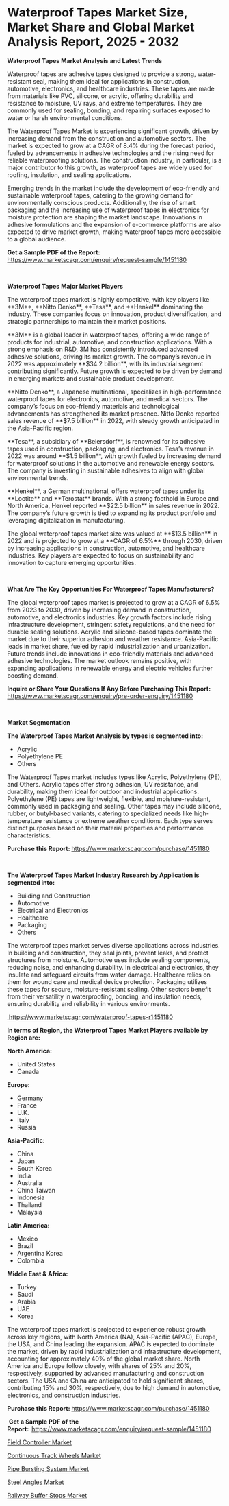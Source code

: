<p><h1>Waterproof Tapes Market Size, Market Share and Global Market Analysis Report, 2025 - 2032</h1></p><p><strong>Waterproof Tapes Market Analysis and Latest Trends</strong></p>
<p><p>Waterproof tapes are adhesive tapes designed to provide a strong, water-resistant seal, making them ideal for applications in construction, automotive, electronics, and healthcare industries. These tapes are made from materials like PVC, silicone, or acrylic, offering durability and resistance to moisture, UV rays, and extreme temperatures. They are commonly used for sealing, bonding, and repairing surfaces exposed to water or harsh environmental conditions.</p><p>The Waterproof Tapes Market is experiencing significant growth, driven by increasing demand from the construction and automotive sectors. The market is expected to grow at a CAGR of 8.4% during the forecast period, fueled by advancements in adhesive technologies and the rising need for reliable waterproofing solutions. The construction industry, in particular, is a major contributor to this growth, as waterproof tapes are widely used for roofing, insulation, and sealing applications.</p><p>Emerging trends in the market include the development of eco-friendly and sustainable waterproof tapes, catering to the growing demand for environmentally conscious products. Additionally, the rise of smart packaging and the increasing use of waterproof tapes in electronics for moisture protection are shaping the market landscape. Innovations in adhesive formulations and the expansion of e-commerce platforms are also expected to drive market growth, making waterproof tapes more accessible to a global audience.</p></p>
<p><strong>Get a Sample PDF of the Report:&nbsp;</strong> <a href="https://www.marketscagr.com/enquiry/request-sample/1451180?utm_campaign=2242&utm_medium=2&utm_source=Github&utm_content=ia&utm_term=26012025&utm_id=waterproof-tapes">https://www.marketscagr.com/enquiry/request-sample/1451180</a></p>
<p>&nbsp;</p>
<p><strong>Waterproof Tapes Major Market Players</strong></p>
<p><p>The waterproof tapes market is highly competitive, with key players like **3M**, **Nitto Denko**, **Tesa**, and **Henkel** dominating the industry. These companies focus on innovation, product diversification, and strategic partnerships to maintain their market positions.</p><p>**3M** is a global leader in waterproof tapes, offering a wide range of products for industrial, automotive, and construction applications. With a strong emphasis on R&D, 3M has consistently introduced advanced adhesive solutions, driving its market growth. The company’s revenue in 2022 was approximately **$34.2 billion**, with its industrial segment contributing significantly. Future growth is expected to be driven by demand in emerging markets and sustainable product development.</p><p>**Nitto Denko**, a Japanese multinational, specializes in high-performance waterproof tapes for electronics, automotive, and medical sectors. The company’s focus on eco-friendly materials and technological advancements has strengthened its market presence. Nitto Denko reported sales revenue of **$7.5 billion** in 2022, with steady growth anticipated in the Asia-Pacific region.</p><p>**Tesa**, a subsidiary of **Beiersdorf**, is renowned for its adhesive tapes used in construction, packaging, and electronics. Tesa’s revenue in 2022 was around **$1.5 billion**, with growth fueled by increasing demand for waterproof solutions in the automotive and renewable energy sectors. The company is investing in sustainable adhesives to align with global environmental trends.</p><p>**Henkel**, a German multinational, offers waterproof tapes under its **Loctite** and **Terostat** brands. With a strong foothold in Europe and North America, Henkel reported **$22.5 billion** in sales revenue in 2022. The company’s future growth is tied to expanding its product portfolio and leveraging digitalization in manufacturing.</p><p>The global waterproof tapes market size was valued at **$13.5 billion** in 2022 and is projected to grow at a **CAGR of 6.5%** through 2030, driven by increasing applications in construction, automotive, and healthcare industries. Key players are expected to focus on sustainability and innovation to capture emerging opportunities.</p></p>
<p>&nbsp;</p>
<p><strong>What Are The Key Opportunities For Waterproof Tapes Manufacturers?</strong></p>
<p><p>The global waterproof tapes market is projected to grow at a CAGR of 6.5% from 2023 to 2030, driven by increasing demand in construction, automotive, and electronics industries. Key growth factors include rising infrastructure development, stringent safety regulations, and the need for durable sealing solutions. Acrylic and silicone-based tapes dominate the market due to their superior adhesion and weather resistance. Asia-Pacific leads in market share, fueled by rapid industrialization and urbanization. Future trends include innovations in eco-friendly materials and advanced adhesive technologies. The market outlook remains positive, with expanding applications in renewable energy and electric vehicles further boosting demand.</p></p>
<p><strong>Inquire or Share Your Questions If Any Before Purchasing This Report:</strong> <a href="https://www.marketscagr.com/enquiry/pre-order-enquiry/1451180?utm_campaign=2242&utm_medium=2&utm_source=Github&utm_content=ia&utm_term=26012025&utm_id=waterproof-tapes">https://www.marketscagr.com/enquiry/pre-order-enquiry/1451180</a></p>
<p>&nbsp;</p>
<p><strong>Market Segmentation</strong></p>
<p><strong>The Waterproof Tapes Market Analysis by types is segmented into:</strong></p>
<p><ul><li>Acrylic</li><li>Polyethylene PE</li><li>Others</li></ul></p>
<p><p>The Waterproof Tapes market includes types like Acrylic, Polyethylene (PE), and Others. Acrylic tapes offer strong adhesion, UV resistance, and durability, making them ideal for outdoor and industrial applications. Polyethylene (PE) tapes are lightweight, flexible, and moisture-resistant, commonly used in packaging and sealing. Other tapes may include silicone, rubber, or butyl-based variants, catering to specialized needs like high-temperature resistance or extreme weather conditions. Each type serves distinct purposes based on their material properties and performance characteristics.</p></p>
<p><strong>Purchase this Report:&nbsp;</strong><a href="https://www.marketscagr.com/purchase/1451180?utm_campaign=2242&utm_medium=2&utm_source=Github&utm_content=ia&utm_term=26012025&utm_id=waterproof-tapes">https://www.marketscagr.com/purchase/1451180</a></p>
<p>&nbsp;</p>
<p><strong>The Waterproof Tapes Market Industry Research by Application is segmented into:</strong></p>
<p><ul><li>Building and Construction</li><li>Automotive</li><li>Electrical and Electronics</li><li>Healthcare</li><li>Packaging</li><li>Others</li></ul></p>
<p><p>The waterproof tapes market serves diverse applications across industries. In building and construction, they seal joints, prevent leaks, and protect structures from moisture. Automotive uses include sealing components, reducing noise, and enhancing durability. In electrical and electronics, they insulate and safeguard circuits from water damage. Healthcare relies on them for wound care and medical device protection. Packaging utilizes these tapes for secure, moisture-resistant sealing. Other sectors benefit from their versatility in waterproofing, bonding, and insulation needs, ensuring durability and reliability in various environments.</p></p>
<p><a href="https://www.marketscagr.com/waterproof-tapes-r1451180?utm_campaign=2242&utm_medium=2&utm_source=Github&utm_content=ia&utm_term=26012025&utm_id=waterproof-tapes">&nbsp;https://www.marketscagr.com/waterproof-tapes-r1451180</a></p>
<p><strong>In terms of Region, the Waterproof Tapes Market Players available by Region are:</strong></p>
<p>
    <p> <strong> North America: </strong>
        <ul>
            <li>United States</li>
            <li>Canada</li>
        </ul>
        </p> 
    <p> <strong> Europe: </strong>
        <ul>
            <li>Germany</li>
            <li>France</li>
            <li>U.K.</li>
            <li>Italy</li>
            <li>Russia</li>
        </ul>
        </p> 
    <p> <strong> Asia-Pacific: </strong>
        <ul>
            <li>China</li>
            <li>Japan</li>
            <li>South Korea</li>
            <li>India</li>
            <li>Australia</li>
            <li>China Taiwan</li>
            <li>Indonesia</li>
            <li>Thailand</li>
            <li>Malaysia</li>
        </ul>
        </p> 
    <p> <strong> Latin America: </strong>
        <ul>
            <li>Mexico</li>
            <li>Brazil</li>
            <li>Argentina Korea</li>
            <li>Colombia</li>
        </ul>
        </p> 
    <p> <strong> Middle East & Africa: </strong>
        <ul>
            <li>Turkey</li>
            <li>Saudi</li>
            <li>Arabia</li>
            <li>UAE</li>
            <li>Korea</li>
        </ul>
    </p>
    </p>
<p><p>The waterproof tapes market is projected to experience robust growth across key regions, with North America (NA), Asia-Pacific (APAC), Europe, the USA, and China leading the expansion. APAC is expected to dominate the market, driven by rapid industrialization and infrastructure development, accounting for approximately 40% of the global market share. North America and Europe follow closely, with shares of 25% and 20%, respectively, supported by advanced manufacturing and construction sectors. The USA and China are anticipated to hold significant shares, contributing 15% and 30%, respectively, due to high demand in automotive, electronics, and construction industries.</p></p>
<p><strong>Purchase this Report: </strong><a href="https://www.marketscagr.com/purchase/1451180?utm_campaign=2242&utm_medium=2&utm_source=Github&utm_content=ia&utm_term=26012025&utm_id=waterproof-tapes">https://www.marketscagr.com/purchase/1451180</a></p>
<p>&nbsp;<strong>Get a Sample PDF of the Report:&nbsp;&nbsp;</strong><a href="https://www.marketscagr.com/enquiry/request-sample/1451180?utm_campaign=2242&utm_medium=2&utm_source=Github&utm_content=ia&utm_term=26012025&utm_id=waterproof-tapes">https://www.marketscagr.com/enquiry/request-sample/1451180</a></p>
<p><strong></strong></p>
<p><p><a href="https://www.linkedin.com/pulse/comprehensive-study-field-controllermarket-segmentation-zxabf?utm_campaign=2242&utm_medium=2&utm_source=Github&utm_content=ia&utm_term=26012025&utm_id=waterproof-tapes">Field Controller Market</a></p><p><a href="https://www.linkedin.com/pulse/in-depth-analysis-continuous-track-wheels-market-dynamics-qcarf?utm_campaign=2242&utm_medium=2&utm_source=Github&utm_content=ia&utm_term=26012025&utm_id=waterproof-tapes">Continuous Track Wheels Market</a></p><p><a href="https://www.linkedin.com/pulse/pipe-bursting-system-market-size-estimated-grow-cagr-53-from-5o1rf?utm_campaign=2242&utm_medium=2&utm_source=Github&utm_content=ia&utm_term=26012025&utm_id=waterproof-tapes">Pipe Bursting System Market</a></p><p><a href="https://github.com/MariaWashington76/Market-Research-Report-List-1/blob/main/steel-angles-market.md?utm_campaign=2242&utm_medium=2&utm_source=Github&utm_content=ia&utm_term=26012025&utm_id=waterproof-tapes">Steel Angles Market</a></p><p><a href="https://www.linkedin.com/pulse/in-depth-railway-buffer-stops-market-report-growth-evaluation-kqy8f?utm_campaign=2242&utm_medium=2&utm_source=Github&utm_content=ia&utm_term=26012025&utm_id=waterproof-tapes">Railway Buffer Stops Market</a></p></p>